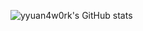 ![yyuan4w0rk's GitHub stats](https://github-readme-stats.vercel.app/api?username=yyuan4w0rk&count_private=true&show_icons=true&bg_color=fff&icon_color=000&text_color=000&hide_rank=true&hide_title=true&hide=stars,commits,issues,contribs)
